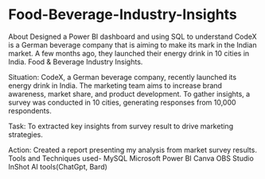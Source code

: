 # Food-Beverage-Industry-Insights
About Designed a Power BI dashboard and using SQL to understand CodeX is a German beverage company that is aiming to make its mark in the Indian market. A few months ago, they launched their energy drink in 10 cities in India.
Food & Beverage Industry Insights.


Situation: CodeX, a German beverage company, recently launched its energy drink in India. The marketing team aims to increase brand awareness, market share, and product development. To gather insights, a survey was conducted in 10 cities, generating responses from 10,000 respondents.

Task: To extracted key insights from survey result to drive marketing strategies.

Action: Created a report presenting my analysis from market survey results. Tools and Techniques used- MySQL Microsoft Power BI Canva OBS Studio InShot AI tools(ChatGpt, Bard)
